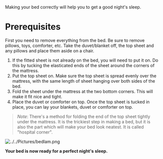 <!--{
  "title":"Making the bed",
  "pageType":"make_bed",
  "topnav":1,
  "sidenav":false
}-->
Making your bed correctly will help you to get a good night's sleep.

# Prerequisites
First you need to remove everything from the bed. Be sure to remove pillows, toys, comforter, etc.
Take the duvet/blanket off, the top sheet and any pillows and place them aside on a chair.

1. If the fitted sheet is not already on the bed, you will need to put it on. Do this by tucking the elasticated ends of the sheet around the corners of the mattress.
1. Put the top sheet on. Make sure the top sheet is spread evenly over the mattress, with the same length of sheet hanging over both sides of the bed.
1. Fold the sheet under the mattress at the two bottom corners. This will make it fit nice and tight.
1. Place the duvet or comforter on top. Once the top sheet is tucked in place, you can lay your blankets, duvet or comforter on top.

> *Note*: There's a method for folding the end of the top sheet tightly under the mattress.  It is the trickiest step in making a bed, but it is also the part which will make your bed look neatest. It is called "hospital corner".

![../../Pictures/bedlam.png](../../Pictures/bedlam.png)


__Your bed is now ready for a perfect night's sleep.__
## 